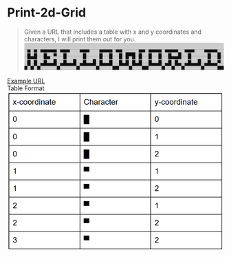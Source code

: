 # Print-2d-Grid
> Given a URL that includes a table with x and y coordinates and characters, I will print them out for you.
![output](./lib/output.png)

[Example URL](https://docs.google.com/document/d/e/2PACX-1vRM90lh5Zdl8i2RnPAyV9wVgnMP2QfGllWcDmkqzFQrvQjHVZ0WyeiAgPrMZcA5EBcRX_v1dlteJzv6/pub)\
Table Format\
![table](./lib/table.png)
